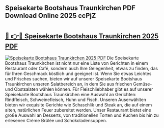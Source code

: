 ## Speisekarte Bootshaus Traunkirchen PDF Download Online 2025 ccPjZ

# <h2><a href="http://gc9m63.nevu.top/?p=Speisekarte+Bootshaus+Traunkirchen">🔗 👉🔴 Speisekarte Bootshaus Traunkirchen 2025 PDF</a></h2>

[![Speisekarte Bootshaus Traunkirchen 2025 PDF](https://i.imgur.com/dBaPXMq.png)](http://gc9m63.nevu.top/?p=Speisekarte+Bootshaus+Traunkirchen)
Die Speisekarte Bootshaus Traunkirchen ist nicht nur eine Liste von Gerichten in einem Restaurant oder Café, sondern auch Ihre Gelegenheit, etwas zu finden, das für Ihren Geschmack köstlich und geeignet ist. Wenn Sie etwas Leichtes und Frisches suchen, bieten wir auf unserer Speisekarte Bootshaus Traunkirchen unseren Salatbereich an, in dem Sie aus frischen Gemüse- und Obstsalaten wählen können. Für Fleischliebhaber gibt es auf unserer Speisekarte Bootshaus Traunkirchen eine Auswahl an Gerichten: Rindfleisch, Schweinefleisch, Huhn und Fisch. Unseren Auserwählten bieten wir exquisite Gerichte wie Schaschlik und Steak an, die auf einem alten, natürlichen Feuer zubereitet werden. Unser Restaurant bietet eine große Auswahl an Desserts, von traditionellen Torten und Kuchen bis hin zu erlesenen Crème Brûlée und Schokoladensuppen.
